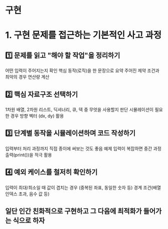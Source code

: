 # 구현

#  1. 구현 문제를 접근하는 기본적인 사고 과정

## 1️⃣ 문제를 읽고 "해야 할 작업"을 정리하기
 어떤 입력이 주어지는지 확인
핵심 동작(로직)을 한 문장으로 요약
주어진 제약 조건과 최악의 경우 연산량 계산

## 2️⃣ 핵심 자료구조 선택하기

1차원 배열, 2차원 리스트, 딕셔너리, 큐, 덱 중 무엇을 사용할지 판단
시뮬레이션이 필요한 경우 방향 벡터 (dx, dy) 활용

## 3️⃣ 단계별 동작을 시뮬레이션하며 코드 작성하기

입력부터 처리 과정까지 직접 종이에 써보는 것도 좋음
예제 입력이 복잡하면 중간 과정 출력(print())을 적극 활용

## 4️⃣ 예외 케이스를 철저히 확인하기

 입력이 최대/최소일 때
값이 겹치는 경우 (중복된 좌표, 동일한 숫자 등)
경계 조건(배열 인덱스 초과, 음수 값 등)

## 일단 인간 친화적으로 구현하고 그 다음에 최적화가 들어가는 식으로 하자
